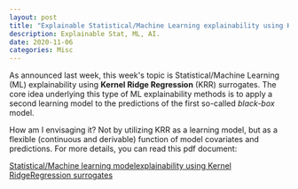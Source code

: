 ```yaml
---
layout: post
title: "Explainable Statistical/Machine Learning explainability using Kernel Ridge Regression surrogates"
description: Explainable Stat, ML, AI.
date: 2020-11-06
categories: Misc
---
```



As announced last week, this week's topic is Statistical/Machine Learning (ML) explainability using **Kernel Ridge Regression** (KRR) surrogates.  The core idea underlying this type of ML explainability methods is to apply a second learning model to the predictions of the first so-called _black-box_ model.

How am I envisaging it? Not by utilizing KRR as a learning model, but as a flexible (continuous and derivable) function of model covariates and predictions. For more details, you can read this pdf document: 

[Statistical/Machine learning modelexplainability using Kernel RidgeRegression surrogates]()

